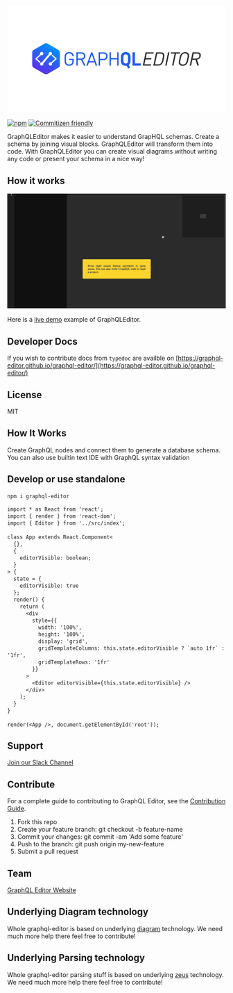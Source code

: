 [![GraphQLEditor Editor](assets/logo.gif)](https://graphqleditor.com)

[![npm](https://img.shields.io/npm/v/graphql-editor.svg)](https://www.npmjs.com/package/graphql-editor) [![Commitizen friendly](https://img.shields.io/badge/commitizen-friendly-brightgreen.svg)](http://commitizen.github.io/cz-cli/)

GraphQLEditor makes it easier to understand GrapHQL schemas. Create a schema by joining visual blocks. GraphQLEditor will transform them into code. With GraphQLEditor you can create visual diagrams without writing any code or present your schema in a nice way!

## How it works

[![GraphQLEditor Editor](assets/readme.gif)](https://app.graphqleditor.com/explore/pokemonschema?visibleMenu=code)

Here is a [live demo](https://graphqleditor.com) example of GraphQLEditor.

## Developer Docs

If you wish to contribute docs from `typedoc` are availble on [https://graphql-editor.github.io/graphql-editor/](https://graphql-editor.github.io/graphql-editor/)

## License

MIT

## How It Works

Create GraphQL nodes and connect them to generate a database schema. You can also use builtin text IDE with GraphQL syntax validation

## Develop or use standalone

```
npm i graphql-editor
```

```tsx
import * as React from 'react';
import { render } from 'react-dom';
import { Editor } from '../src/index';

class App extends React.Component<
  {},
  {
    editorVisible: boolean;
  }
> {
  state = {
    editorVisible: true
  };
  render() {
    return (
      <div
        style={{
          width: '100%',
          height: '100%',
          display: 'grid',
          gridTemplateColumns: this.state.editorVisible ? `auto 1fr` : '1fr',
          gridTemplateRows: '1fr'
        }}
      >
        <Editor editorVisible={this.state.editorVisible} />
      </div>
    );
  }
}

render(<App />, document.getElementById('root'));
```

## Support 

[Join our Slack Channel](https://join.slack.com/t/graphqleditor/shared_invite/enQtNDkwOTgyOTM5OTc1LWI4YjU3N2U5NGVkNzQ2NzY5MGUxMTJiNjFlZDM1Zjc2OWRmNTI0NDM3OWUxYTk4Yjk3MzZlY2QwOWUzZmM2NDI)

## Contribute

For a complete guide to contributing to GraphQL Editor, see the [Contribution Guide](CONTRIBUTING.md).

1.  Fork this repo
2.  Create your feature branch: git checkout -b feature-name
3.  Commit your changes: git commit -am 'Add some feature'
4.  Push to the branch: git push origin my-new-feature
5.  Submit a pull request

## Team 

[GraphQL Editor Website](https://graphqleditor.com)

## Underlying Diagram technology

Whole graphql-editor is based on underlying [diagram](https://github.com/graphql-editor/diagram) technology. We need much more help there feel free to contribute!

## Underlying Parsing technology

Whole graphql-editor parsing stuff is based on underlying [zeus](https://github.com/graphql-editor/graphql-zeus) technology. We need much more help there feel free to contribute!